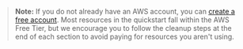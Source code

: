 > **Note:** If you do not already have an AWS account, you can [create a free account](https://aws.amazon.com/free/).  Most resources in the quickstart fall within the AWS Free Tier, but we encourage you to follow the cleanup steps at the end of each section to avoid paying for resources you aren't using.
